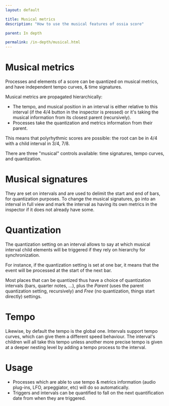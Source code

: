 ```yaml
---
layout: default

title: Musical metrics
description: "How to use the musical features of ossia score"

parent: In depth

permalink: /in-depth/musical.html
---
```


# Musical metrics

Processes and elements of a score can be quantized on musical metrics, and have independent
tempo curves, & time signatures.

Musical metrics are propagated hierarchically:
  * The tempo, and musical position in an interval is either relative to this interval
    (if the 4/4 button in the inspector is pressed)
    or it's taking the musical information from its closest parent (recursively).
  * Processes take the quantization and metrics information from their parent.

This means that polyrhythmic scores are possible: the root can be in 4/4 with a child interval in 3/4, 7/8.

There are three "musical" controls available: time signatures, tempo curves, and quantization.

# Musical signatures
They are set on intervals and are used to delimit the start and end of bars, for quantization purposes.
To change the musical signatures, go into an interval in full view and mark the interval as having
its own metrics in the inspector if it does not already have some.

# Quantization
The quantization setting on an interval allows to say at which musical interval
child elements will be triggered if they rely on hierarchy for synchronization.

For instance, if the quantization setting is set at one bar, it means that
the event will be processed at the start of the next bar.

Most places that can be quantized thus have a choice of quantization intervals (bars, quarter notes, ...),
plus the *Parent* (uses the parent quantization setting, recursively) and *Free* (no quantization, things start directly)
settings.

# Tempo
Likewise, by default the tempo is the global one. Intervals support tempo curves,
which can give them a different speed behaviour.
The interval's children will all take this tempo unless another more precise tempo is
given at a deeper nesting level by adding a tempo process to the interval.

# Usage
- Processes which are able to use tempo & metrics information (audio plug-ins, LFO, arpeggiator, etc) will do so automatically.
- Triggers and intervals can be quantified to fall on the next quantification date from when they are triggered.

<!--
# Timing
How timing works in ossia score.

- Quantification
- Model time
- Physical time
-->